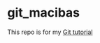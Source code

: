 # git_macibas

This repo is for my [Git tutorial](https://youtube.com/playlist?list=PLYZAmrDCITSOsGkAQKpqaXANSFM2b7uUy)

